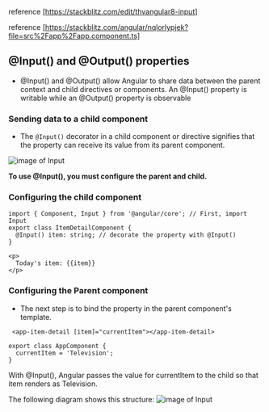 reference [https://stackblitz.com/edit/thvangular8-input]

reference [https://stackblitz.com/angular/nqlorlypjek?file=src%2Fapp%2Fapp.component.ts]
## @Input() and @Output() properties

- @Input() and @Output() allow Angular to share data between the parent context and child directives or components. An @Input() property is writable while an @Output() property is observable

### Sending data to a child component
- The ```@Input()``` decorator in a child component or directive signifies that the property can receive its value from its parent component.

![image of Input](https://angular.io/generated/images/guide/inputs-outputs/input.svg)

<b>To use @Input(), you must configure the parent and child.</b>

### Configuring the child component
```
import { Component, Input } from '@angular/core'; // First, import Input
export class ItemDetailComponent {
  @Input() item: string; // decorate the property with @Input()
}

```
```
<p>
  Today's item: {{item}}
</p>
```
### Configuring the Parent component
 - The next step is to bind the property in the parent component's template.
```
 <app-item-detail [item]="currentItem"></app-item-detail>
```
```
export class AppComponent {
  currentItem = 'Television';
}
```
With @Input(), Angular passes the value for currentItem to the child so that item renders as Television.

The following diagram shows this structure:
![image of Input](https://angular.io/generated/images/guide/inputs-outputs/input-diagram-target-source.svg)
